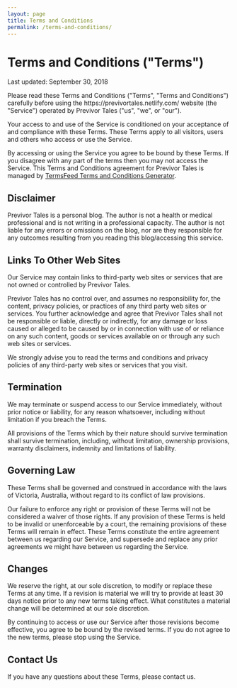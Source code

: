```yaml
---
layout: page
title: Terms and Conditions
permalink: /terms-and-conditions/
---
```


<h1>Terms and Conditions ("Terms")</h1>

<p>Last updated: September 30, 2018</p>

<p>Please read these Terms and Conditions ("Terms", "Terms and Conditions") carefully before using the https://previvortales.netlify.com/ website (the "Service") operated by Previvor Tales ("us", "we", or "our").</p>

<p>Your access to and use of the Service is conditioned on your acceptance of and compliance with these Terms. These Terms apply to all visitors, users and others who access or use the Service.</p>

<p>By accessing or using the Service you agree to be bound by these Terms. If you disagree with any part of the terms then you may not access the Service. This Terms and Conditions agreement for Previvor Tales is managed by <a href="https://termsfeed.com/terms-conditions/generator/">TermsFeed Terms and Conditions Generator</a>.</p>

<h2>Disclaimer</h2>

<p>Previvor Tales is a personal blog. The author is not a health or medical professional and is not writing in a professional capacity. The author is not liable for any errors or omissions on the blog, nor are they responsible for any outcomes resulting from you reading this blog/accessing this service.</p>

<h2>Links To Other Web Sites</h2>

<p>Our Service may contain links to third-party web sites or services that are not owned or controlled by Previvor Tales.</p>

<p>Previvor Tales has no control over, and assumes no responsibility for, the content, privacy policies, or practices of any third party web sites or services. You further acknowledge and agree that Previvor Tales shall not be responsible or liable, directly or indirectly, for any damage or loss caused or alleged to be caused by or in connection with use of or reliance on any such content, goods or services available on or through any such web sites or services.</p>

<p>We strongly advise you to read the terms and conditions and privacy policies of any third-party web sites or services that you visit.</p>

<h2>Termination</h2>

<p>We may terminate or suspend access to our Service immediately, without prior notice or liability, for any reason whatsoever, including without limitation if you breach the Terms.</p>

<p>All provisions of the Terms which by their nature should survive termination shall survive termination, including, without limitation, ownership provisions, warranty disclaimers, indemnity and limitations of liability.</p>



<h2>Governing Law</h2>

<p>These Terms shall be governed and construed in accordance with the laws of Victoria, Australia, without regard to its conflict of law provisions.</p>



<p>Our failure to enforce any right or provision of these Terms will not be considered a waiver of those rights. If any provision of these Terms is held to be invalid or unenforceable by a court, the remaining provisions of these Terms will remain in effect. These Terms constitute the entire agreement between us regarding our Service, and supersede and replace any prior agreements we might have between us regarding the Service.</p>

<h2>Changes</h2>

<p>We reserve the right, at our sole discretion, to modify or replace these Terms at any time. If a revision is material we will try to provide at least 30 days notice prior to any new terms taking effect. What constitutes a material change will be determined at our sole discretion.</p>

<p>By continuing to access or use our Service after those revisions become effective, you agree to be bound by the revised terms. If you do not agree to the new terms, please stop using the Service.</p>

<h2>Contact Us</h2>

<p>If you have any questions about these Terms, please contact us.</p>